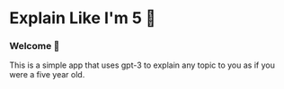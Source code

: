 # Explain Like I'm 5 🐣
### Welcome 👋
This is a simple app that uses gpt-3 to explain any topic to you as if you were a five year old.
